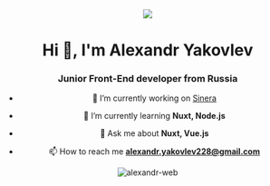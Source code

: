 <div align="center">
 <img src="https://i.giphy.com/media/lcs5BL0NIM4WMv61a9/giphy.webp" style="max-width: 100%" /> 
<div>

<h1 align="center">Hi 👋, I'm Alexandr Yakovlev</h1>
<h3 align="center">Junior Front-End developer from Russia</h3>

- 🔭 I’m currently working on [Sinera](https://github.com/Alexandr-web/Sinera)

- 🌱 I’m currently learning **Nuxt, Node.js**

- 💬 Ask me about **Nuxt, Vue.js**

- 📫 How to reach me **alexandr.yakovlev228@gmail.com**

<p align="center"><img align="center" src="https://github-readme-streak-stats.herokuapp.com/?user=alexandr-web&" alt="alexandr-web" /></p>
